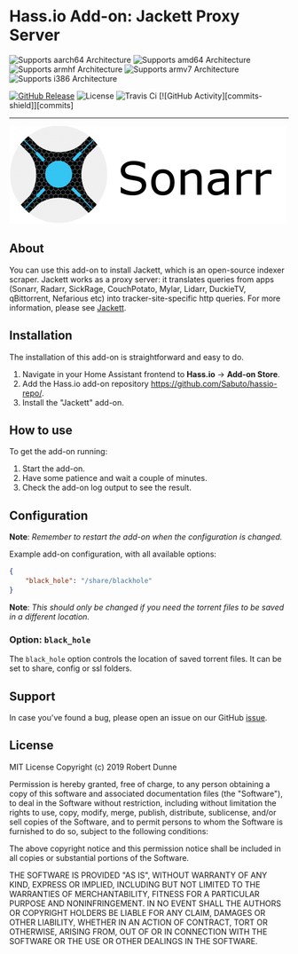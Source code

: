 # Hass.io Add-on: Jackett Proxy Server


![Supports aarch64 Architecture][aarch64-shield] 
![Supports amd64 Architecture][amd64-shield] 
![Supports armhf Architecture][armhf-shield] 
![Supports armv7 Architecture][armv7-shield] 
![Supports i386 Architecture][i386-shield] 


[![GitHub Release][releases-shield]][releases]
![License][license-shield]
![Travis Ci][travis-shield]
[![GitHub Activity][commits-shield]][commits]

* * *
![Sonarr Logo](images/sonarr-banner.png)


## About

You can use this add-on to install Jackett, which is an open-source indexer scraper. Jackett works as a proxy server: it translates queries from apps (Sonarr, Radarr, SickRage, CouchPotato, Mylar, Lidarr, DuckieTV, qBittorrent, Nefarious etc) into tracker-site-specific http queries. For more information, please see [Jackett].

## Installation

The installation of this add-on is straightforward and easy to do.

1. Navigate in your Home Assistant frontend to **Hass.io** -> **Add-on Store**.
2. Add the Hass.io add-on repository https://github.com/Sabuto/hassio-repo/.
3. Install the "Jackett" add-on.

## How to use

To get the add-on running:

1. Start the add-on.
2. Have some patience and wait a couple of minutes.
3. Check the add-on log output to see the result.


## Configuration

**Note**: _Remember to restart the add-on when the configuration is changed._

Example add-on configuration, with all available options:

```json
{
    "black_hole": "/share/blackhole"
}
```

**Note**: _This should only be changed if you need the torrent files to be saved in a different location._

### Option: `black_hole`

The `black_hole` option controls the location of saved torrent files. It can be set to share, config or ssl folders.


## Support

In case you've found a bug, please open an issue on our GitHub [issue].

## License

MIT License
Copyright (c) 2019 Robert Dunne

Permission is hereby granted, free of charge, to any person obtaining a copy of this software and associated documentation files (the "Software"), to deal in the Software without restriction, including without limitation the rights to use, copy, modify, merge, publish, distribute, sublicense, and/or sell copies of the Software, and to permit persons to whom the Software is furnished to do so, subject to the following conditions:

The above copyright notice and this permission notice shall be included in all copies or substantial portions of the Software.

THE SOFTWARE IS PROVIDED "AS IS", WITHOUT WARRANTY OF ANY KIND, EXPRESS OR IMPLIED, INCLUDING BUT NOT LIMITED TO THE WARRANTIES OF MERCHANTABILITY, FITNESS FOR A PARTICULAR PURPOSE AND NONINFRINGEMENT. IN NO EVENT SHALL THE AUTHORS OR COPYRIGHT HOLDERS BE LIABLE FOR ANY CLAIM, DAMAGES OR OTHER LIABILITY, WHETHER IN AN ACTION OF CONTRACT, TORT OR OTHERWISE, ARISING FROM, OUT OF OR IN CONNECTION WITH THE SOFTWARE OR THE USE OR OTHER DEALINGS IN THE SOFTWARE.

[aarch64-shield]: https://img.shields.io/badge/aarch64-yes-green.svg
[amd64-shield]: https://img.shields.io/badge/amd64-yes-green.svg
[armhf-shield]: https://img.shields.io/badge/armhf-no-red.svg
[armv7-shield]: https://img.shields.io/badge/armv7-no-red.svg
[i386-shield]: https://img.shields.io/badge/i386-no-red.svg
[Jackett]: https://github.com/Jackett/Jackett
[issue]: https://github.com/Sabuto/hassio-jackett/issues
[travis-shield]: https://img.shields.io/travis/sabuto/hassio-jackett
[releases-shield]: https://img.shields.io/github/v/release/sabuto/hassio-jackett
[releases]: https://github.com/sabuto/hassio-jackett/releases
[license-shield]: https://img.shields.io/github/license/sabuto/hassio-jackett
